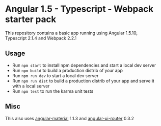 Angular 1.5 - Typescript - Webpack starter pack
===============================================

This repository contains a basic app running using Angular 1.5.10, Typescript 2.1.4 and Webpack 2.2.1

## Usage

* Run `npm start` to install npm dependencies and start a local dev server
* Run `npm build` to build a production distrib of your app
* Run `npm run dev` to start a local dev server
* Run `npm run dist` to build a production distrib of your app and serve it with a local server
* Run `npm test` to run the karma unit tests

## Misc

This also uses [angular-material](https://github.com/angular/material) 1.1.3 and [angular-ui-router](https://github.com/angular-ui/ui-router) 0.3.2
